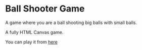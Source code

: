 # Ball Shooter Game

A game where you are a ball shooting big balls with small balls.

A fully HTML Canvas game.

You can play it from [here](https://vignesh-seven.github.io/top-down-shooter/)
